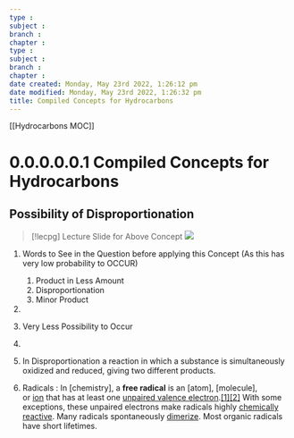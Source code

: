 ```yaml
---
type : 
subject : 
branch :
chapter :
type : 
subject : 
branch :
chapter :
date created: Monday, May 23rd 2022, 1:26:12 pm
date modified: Monday, May 23rd 2022, 1:26:32 pm
title: Compiled Concepts for Hydrocarbons
---
```

[[Hydrocarbons MOC]]

# 0.0.0.0.0.1 Compiled Concepts for Hydrocarbons

## Possibility of Disproportionation
>[!lecpg] Lecture Slide for Above Concept
>![](https://i.imgur.com/0urL0So.png)


1. Words to See in the Question before applying this Concept (As this has very low probability to OCCUR)
	1. Product in Less Amount
	2. Disproportionation
	3. Minor Product
2. 


0. Very Less Possibility to Occur
1. 
2. In Disproportionation a reaction in which a substance is simultaneously oxidized and reduced, giving two different products.
3. Radicals : In [chemistry], a **free radical** is an [atom], [molecule], or [ion](https://en.wikipedia.org/wiki/Ion "Ion") that has at least one [unpaired valence electron](https://en.wikipedia.org/wiki/Unpaired_electron "Unpaired electron").[[1]](https://en.wikipedia.org/wiki/Radical_(chemistry)#cite_note-1)[[2]](https://en.wikipedia.org/wiki/Radical_(chemistry)#cite_note-2) With some exceptions, these unpaired electrons make radicals highly [chemically reactive](https://en.wikipedia.org/wiki/Chemical_reaction "Chemical reaction"). Many radicals spontaneously [dimerize](https://en.wikipedia.org/wiki/Dimer_(chemistry) "Dimer (chemistry)"). Most organic radicals have short lifetimes.


